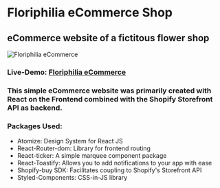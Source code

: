 # Floriphilia eCommerce Shop

## eCommerce website of a fictitous flower shop

![Floriphilia eCommerce](https://res.cloudinary.com/djiqhmzqs/image/upload/v1620888181/Floriphilia_Main_12273db0d0.jpg "Floriphilia eCommerce")

### Live-Demo: [Floriphilia eCommerce](https://floriphilia.vercel.app/ "Floriphilia eCommerce") 

### This simple eCommerce website was primarily created with React on the Frontend combined with the Shopify Storefront API as backend.

### Packages Used:

+ Atomize: Design System for React JS
+ React-Router-dom: Library for frontend routing
+ React-ticker: A simple marquee component package
+ React-Toastify: Allows you to add notifications to your app with ease
+ Shopify-buy SDK: Facilitates coupling to Shopify's Storefront API
+ Styled-Components: CSS-in-JS library
